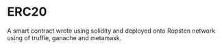 # ERC20
A smart contract wrote using solidity and deployed onto Ropsten network using of truffle, ganache and metamask.
